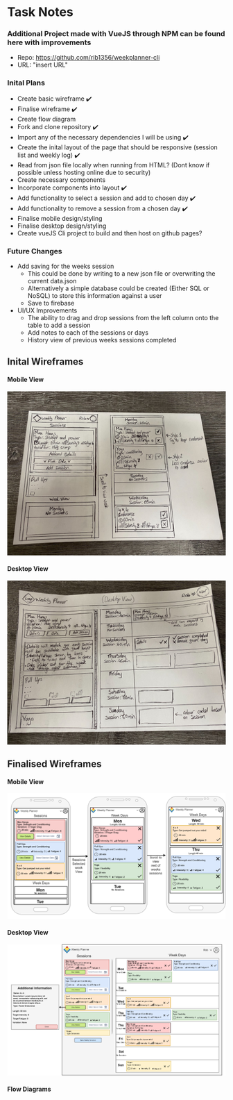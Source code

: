 # Task Notes

### Additional Project made with VueJS through NPM can be found here with improvements
- Repo: https://github.com/rib1356/weekplanner-cli
- URL: "insert URL"

### Inital Plans
- Create basic wireframe ✔️
- Finalise wireframe ✔️
- Create flow diagram
- Fork and clone repository ✔️
- Import any of the necessary dependencies I will be using ✔️
- Create the inital layout of the page that should be responsive (session list and weekly log) ✔️
- Read from json file locally when running from HTML? (Dont know if possible unless hosting online due to security)
- Create necessary components
- Incorporate components into layout ✔️
- Add functionality to select a session and add to chosen day ✔️
- Add functionality to remove a session from a chosen day ✔️
- Finalise mobile design/styling
- Finalise desktop design/styling
- Create vueJS Cli project to build and then host on github pages?

### Future Changes
- Add saving for the weeks session
  - This could be done by writing to a new json file or overwriting the current data.json
  - Alternatively a simple database could be created (Either SQL or NoSQL) to store this information against a user
  - Save to firebase
- UI/UX Improvements
  - The ability to drag and drop sessions from the left column onto the table to add a session
  - Add notes to each of the sessions or days
  - History view of previous weeks sessions completed

## Inital Wireframes
#### Mobile View
![](./TaskWireframes/InitialWireframeMobile.jpg)
#### Desktop View
![](./TaskWireframes/InitialWireframeDesktop.jpg)


## Finalised Wireframes
#### Mobile View
![](./TaskWireframes/WireframeMobile.png)
#### Desktop View
![](./TaskWireframes/WireframeDesktop.png)
#### Flow Diagrams
